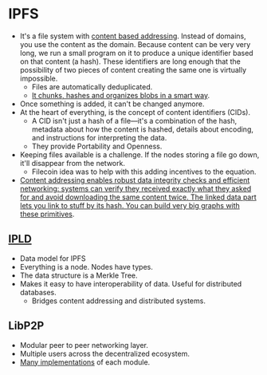 # IPFS

- It's a file system with [content based addressing](https://www.youtube.com/watch?v=5Uj6uR3fp-U). Instead of domains, you use the content as the domain. Because content can be very very long, we run a small program on it to produce a unique identifier based on that content (a hash). These identifiers are long enough that the possibility of two pieces of content creating the same one is virtually impossible.
  - Files are automatically deduplicated.
  - [It chunks, hashes and organizes blobs in a smart way](https://docs.google.com/presentation/d/1Gx8vSqrWZ7X-3SCgITXqQdinZQeXIAA7ITqL25SsPN8/edit#slide=id.g741b4d76cd_0_13).
- Once something is added, it can't be changed anymore.
- At the heart of everything, is the concept of content identifiers (CIDs).
  - A CID isn't just a hash of a file—it's a combination of the hash, metadata about how the content is hashed, details about encoding, and instructions for interpreting the data.
  - They provide Portability and Openness.
- Keeping files available is a challenge. If the nodes storing a file go down, it'll disappear from the network.
  - Filecoin idea was to help with this adding incentives to the equation.
- [Content addressing enables robust data integrity checks and efficient networking: systems can verify they received exactly what they asked for and avoid downloading the same content twice. The linked data part lets you link to stuff by its hash. You can build very big graphs with these primitives](https://dasl.ing/).

## [IPLD](https://ipld.io/)

- Data model for IPFS
- Everything is a node. Nodes have types.
- The data structure is a Merkle Tree.
- Makes it easy to have interoperability of data. Useful for distributed databases.
  - Bridges content addressing and distributed systems.

## LibP2P

- Modular peer to peer networking layer.
- Multiple users across the decentralized ecosystem.
- [Many implementations](https://libp2p.io/implementations/) of each module.
